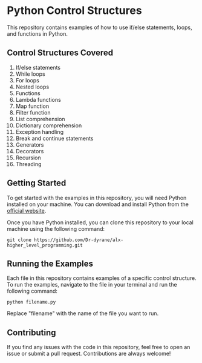 # Python Control Structures

This repository contains examples of how to use if/else statements, loops, and functions in Python.

## Control Structures Covered

1. If/else statements
2. While loops
3. For loops
4. Nested loops
5. Functions
6. Lambda functions
7. Map function
8. Filter function
9. List comprehension
10. Dictionary comprehension
11. Exception handling
12. Break and continue statements
13. Generators
14. Decorators
15. Recursion
16. Threading

## Getting Started

To get started with the examples in this repository, you will need Python installed on your machine. You can download and install Python from the [official website](https://www.python.org/downloads/).

Once you have Python installed, you can clone this repository to your local machine using the following command:

```
git clone https://github.com/Dr-dyrane/alx-higher_level_programming.git
```

## Running the Examples

Each file in this repository contains examples of a specific control structure. To run the examples, navigate to the file in your terminal and run the following command:

```
python filename.py
```

Replace "filename" with the name of the file you want to run.

## Contributing

If you find any issues with the code in this repository, feel free to open an issue or submit a pull request. Contributions are always welcome!
